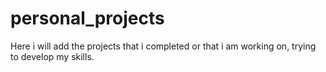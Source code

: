 # personal_projects
Here i will add the projects that i completed or that i am working on, trying to develop my skills.

